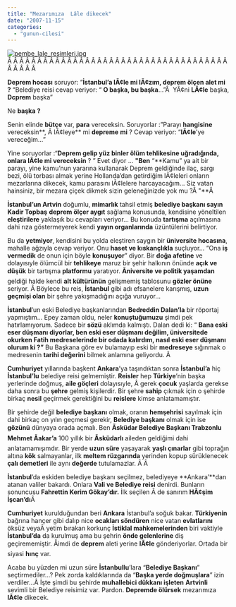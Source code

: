 ```yaml
---
title: "Mezarımıza  Lâle dikecek"
date: "2007-11-15"
categories: 
  - "gunun-cilesi"
---
```


[![pembe_lale_resimleri.jpg](/uploads/2007/11/pembe_lale_resimleri.jpg)](/uploads/2007/11/pembe_lale_resimleri.jpg "pembe_lale_resimleri.jpg")Â Â Â Â Â Â Â Â Â Â Â Â Â Â Â Â Â Â Â Â Â Â Â Â Â Â Â Â Â Â Â Â Â Â Â Â Â Â Â Â Â Â 

**Deprem hocası** soruyor: “**İstanbul’a lÃ¢le mi lÃ¢zım, deprem ölçen alet mi ?** “Belediye reisi cevap veriyor: “ **O başka, bu başka**…”Â  YÃ¢ni **LÃ¢le** başka, **Dcprem** başka”

Ne **başka ?**

Senin elinde **bütçe** var, **para** vereceksin. Soruyorlar :”Parayı **hangisine** vereceksin**, Â lÃ¢leye** mi **depreme** **mi** ? Cevap veriyor: “**lÃ¢le**’ye vereceğim…”

Yine soruyorlar :“**Deprem gelip yüz binler ölüm tehlikesine uğradığında, onlara lÃ¢le mi vereceksin** ? ” Evet diyor … **"Ben** “**Kamu” ya ait bir parayı, yine kamu’nun yararına kullanarak Deprem geldiğinde ilaç, sargı bezi, ölü torbası almak yerine Hollanda’dan getirdiğim lÃ¢leleri onların mezarlarına dikecek, kamu parasını lÃ¢lelere harcayacağım... Siz vatan hainsiniz, bir mezara çiçek dikmek sizin geleneğinizde yok mu ?Â "**Â 

**İstanbul’un Artvin** doğumlu, **mimarlık** tahsil etmiş **belediye başkanı sayın Kadir Topbaş** **deprem ölçer aygıt** sağlama konusunda, kendisine yöneltilen **eleştirilere** yaklaşık bu cevapları veriyor… Bu konuda **tartışma** açılmasına dahi rıza göstermeyerek kendi **yayın organlarında** üzüntülerini belirtiyor.

Bu da **yetmiyor**, kendisini bu yolda eleştiren saygın bir **üniversite hocasına**, mahalle ağzıyla cevap veriyor. Onu **haset ve kıskançlıkla** suçluyor… “Ona **iş vermedik** de onun için böyle **konuşuyor**” diyor. Bir **doğa afetine** ve dolayısıyle ölümcül bir **tehlikeye** maruz bir şehir halkının önünde **açık ve düşük** bir tartışma **platformu** yaratıyor. **Ãniversite** **ve politik yaşamdan** geldiği halde kendi **alt kültürünün** gelişmemiş tablosunu **gözler önüne** seriyor. Â Böylece bu reis, **İstanbul** gibi adı efsanelere karışmış, **uzun geçmişi olan** bir şehre yakışmadığını açığa vuruyor…

**İstanbul**’un eski Belediye başkanlarından **Bedreddin Dalan’la** bir röportaj yapmıştım... Epey zaman oldu, neler **konuştuğumuzu** şimdi pek hatırlamıyorum. Sadece bir **sözü** aklımda kalmıştı. Dalan dedi ki: “ **Bana eski eser düşmanı diyorlar, ben eski eser düşmanı değilim, üniversitede okurken Fatih medreselerinde bir odada kalırdım, nasıl eski eser düşmanı olurum ki ?”** Bu Başkana göre ev bulamayıp eski bir **medreseye** sığınmak o medresenin **tarihi değerini** bilmek anlamına geliyordu. Â 

**Cumhuriyet** yıllarında başkent **Ankara**’ya taşındıktan sonra **İstanbul’a** hiç **İstanbul’lu** belediye reisi gelmemiştir. **Reisler** hep **Türkiye**’nin başka yerlerinde doğmuş, **aile göçleri** dolayısıyle, Â gerek **çocuk** yaşlarda gerekse daha sonra bu **şehre** gelmiş kişilerdir. Bir şehre **sahip** çıkmak için o şehirde birkaç **nesil** geçirmek gerektiğini bu **reislere** kimse anlatamamıştır.

Bir şehirde değil **belediye başkanı** olmak, oranın **hemşehrisi** sayılmak için dahi birkaç on yılın geçmesi gerekir, **Belediye başkanı** olmak için ise **gözünü** dünyaya orada açmalı. Ben **Ãsküdar Belediye Başkanı Trabzonlu Mehmet Ãakar’a** 100 yıllık bir **Ãsküdarlı** aileden geldiğimi dahi anlatamamışımdır. Bir yerde **uzun süre** yaşayarak **yaşlı çınarlar** gibi toprağın altına **kök** salmayanlar, ilk **meltem rüzgarında** yerinden kopup sürüklenecek **çalı demetleri** ile aynı **değerde** tutulamazlar. Â Â 

**İstanbul**’da eskiden belediye başkanı seçilmez, belediyeye **Ankara’**dan atanan valiler bakardı. Onlara **Vali ve Belediye reisi** denirdi. Bunların sonuncusu **Fahrettin Kerim Gökay’dır.** İlk seçilen Â de sanırım **HÃ¢şim İşcan’dı**Â 

**Cumhuriyet** kurulduğundan beri **Ankara** İstanbul’a soğuk bakar. **Türkiyenin** bağrına hançer gibi dalıp nice **ocakları söndüren** nice vatan **evlatlarını** öksüz veyaÂ yetim bırakan korkunç **İstiklal mahkemelerinden** biri vaktiyle **İstanbul’da** da kurulmuş ama bu şehrin **önde gelenlerine** diş geçirememiştir. Åimdi de **deprem** aleti yerine **lÃ¢le** gönderiyorlar. Ortada bir siyasi **hınç** var.

Acaba bu yüzden mi uzun süre **İstanbullu**’lara “**Belediye Başkanı**” seçtirmediler…? Pek zorda kaldıklarında da “**Başka yerde doğmuşlara**” izin verdiler…Â İşte şimdi bu şehirde **muhallebici dükkanı işleten** **Artvinli** sevimli bir Belediye reisimiz var. Pardon. **Depremde ölürsek** mezarımıza **lÃ¢le** dikecek.
